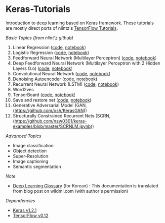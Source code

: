 # Keras-Tutorials

Introduction to deep learning based on Keras framework. These tutorials are mostly direct ports of nlintz's [TensorFlow Tutorials](https://github.com/nlintz/TensorFlow-Tutorials).

*Basic Topics (from nlint'z github)*

1. Linear Regression ([code](https://github.com/tgjeon/Keras-Tutorials/blob/master/01_linear_regression.py), [notebook](https://github.com/tgjeon/Keras-Tutorials/blob/master/01_linear_regression.ipynb))
2. Logistic Regression ([code](https://github.com/tgjeon/Keras-Tutorials/blob/master/02_logistic_regression.py), [notebook](https://github.com/tgjeon/Keras-Tutorials/blob/master/02_logistic_regression.ipynb))
3. Feedforward Neural Network (Multilayer Perceptron) ([code](https://github.com/tgjeon/Keras-Tutorials/blob/master/03_net.py), [notebook](https://github.com/tgjeon/Keras-Tutorials/blob/master/03_net.ipynb))
4. Deep Feedforward Neural Network (Multilayer Perceptron with 2 Hidden Layers O.o) ([code](https://github.com/tgjeon/Keras-Tutorials/blob/master/04_modern_net.py), [notebook](https://github.com/tgjeon/Keras-Tutorials/blob/master/04_modern_net.ipynb))
5. Convolutional Neural Network ([code](https://github.com/tgjeon/Keras-Tutorials/blob/master/05_convolutional_net.py), [notebook](https://github.com/tgjeon/Keras-Tutorials/blob/master/05_convolutional_net.ipynb))
6. Denoising Autoencoder ([code](https://github.com/tgjeon/Keras-Tutorials/blob/master/06_autoencoder.py), [notebook](https://github.com/tgjeon/Keras-Tutorials/blob/master/06_autoencoder.ipynb))
7. Recurrent Neural Network (LSTM) ([code](https://github.com/tgjeon/Keras-Tutorials/blob/master/07_lstm.py), [notebook](https://github.com/tgjeon/Keras-Tutorials/blob/master/07_lstm.ipynb))
8. Word2vec
9. TensorBoard ([code](https://github.com/tgjeon/Keras-Tutorials/blob/master/09_tensorboard.py), [notebook](https://github.com/tgjeon/Keras-Tutorials/blob/master/09_tensorboard.ipynb))
10. Save and restore net ([code](https://github.com/tgjeon/Keras-Tutorials/blob/master/10_save_restore_net.py), [notebook](https://github.com/tgjeon/Keras-Tutorials/blob/master/10_save_restore_net.ipynb))
11. Generative Adversarial Model (GAN, (https://github.com/osh/KerasGAN))
12. Structurally Constrained Recurrent Nets (SCRN, (https://github.com/nzw0301/keras-examples/blob/master/SCRNLM.ipynb))

*Advanced Topics*

* Image classification
* Object detection
* Super-Resolution
* Image captioning
* Semantic segmentation


*Note*
* [Deep Learning Glossary](https://github.com/tgjeon/Keras-Tutorials/blob/master/DeepLearningGlossary.md) (for Korean)
: This documentation is translated from blog post on wildml.com (with author's permission)

*Dependencies*
* [Keras v1.2.1](https://github.com/fchollet/keras)
* [TensorFlow v0.12](https://github.com/tensorflow/tensorflow)
